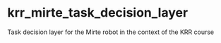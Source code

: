 # krr_mirte_task_decision_layer
Task decision layer for the Mirte robot in the context of the KRR course

